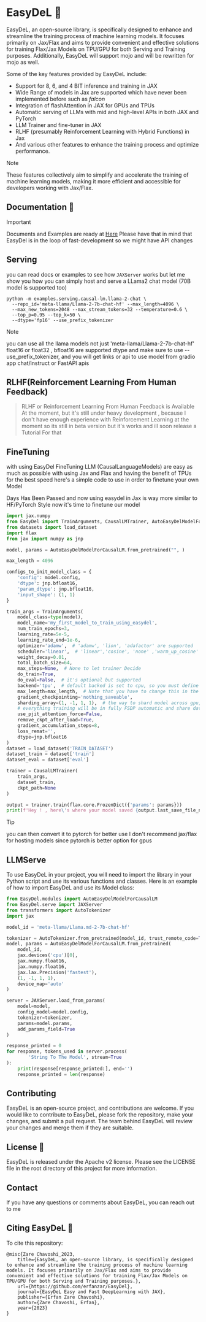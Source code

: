 # EasyDeL 🔮

EasyDeL, an open-source library, is specifically designed to enhance and streamline the training process of machine
learning models. It focuses primarily on Jax/Flax and aims to provide convenient and effective solutions for training
Flax/Jax Models on TPU/GPU for both Serving and Training purposes. Additionally, EasyDeL will support mojo and will be
rewritten for mojo as well.

Some of the key features provided by EasyDeL include:

- Support for 8, 6, and 4 BIT inference and training in JAX
- Wide Range of models in Jax are supported which have never been implemented before such as _falcon_ 
- Integration of flashAttention in JAX for GPUs and TPUs
- Automatic serving of LLMs with mid and high-level APIs in both JAX and PyTorch
- LLM Trainer and fine-tuner in JAX
- RLHF (presumably Reinforcement Learning with Hybrid Functions) in Jax
- And various other features to enhance the training process and optimize performance.

> [!NOTE]
> These features collectively aim to simplify and accelerate the training of machine learning models, making it more
> efficient and accessible for developers working with Jax/Flax.

## Documentation 💫

> [!IMPORTANT]
> Documents and Examples are ready at [Here](https://erfanzar.github.io/EasyDeL)
> Please have that in mind that EasyDel is in the loop of fast-development
> so we might have API changes

## Serving

you can read docs or examples to see how `JAXServer` works but let me show you how you can simply host and serve a
LLama2
chat model (70B model is supported too)

```shell
python -m examples.serving.causal-lm.llama-2-chat \
  --repo_id='meta-llama/Llama-2-7b-chat-hf' --max_length=4096 \
  --max_new_tokens=2048 --max_stream_tokens=32 --temperature=0.6 \
  --top_p=0.95 --top_k=50 \
  --dtype='fp16' --use_prefix_tokenizer

```

> [!NOTE]
> you can use all the llama models not just 'meta-llama/Llama-2-7b-chat-hf'
> float16 or float32 , bfloat16 are supported dtype and make sure to use --use_prefix_tokenizer,
> and you will get links or api to use model from gradio app chat/instruct or FastAPI apis

## RLHF(Reinforcement Learning From Human Feedback)

> RLHF or Reinforcement Learning From Human Feedback is Available At the moment, but it's still
> under heavy development , because I don't have enough experience with Reinforcement Learning at the moment so its
> still
> in beta version but it's works and ill soon release a Tutorial For that

## FineTuning

with using EasyDel FineTuning LLM (CausalLanguageModels) are easy as much as possible with using Jax and Flax
and having the benefit of TPUs for the best speed here's a simple code to use in order to finetune your
own Model

Days Has Been Passed and now using easydel in Jax is way more similar to HF/PyTorch Style
now it's time to finetune our model

```python
import jax.numpy
from EasyDel import TrainArguments, CausalLMTrainer, AutoEasyDelModelForCausalLM, FlaxLlamaForCausalLM
from datasets import load_dataset
import flax
from jax import numpy as jnp

model, params = AutoEasyDelModelForCausalLM.from_pretrained("", )

max_length = 4096

configs_to_init_model_class = {
    'config': model.config,
    'dtype': jnp.bfloat16,
    'param_dtype': jnp.bfloat16,
    'input_shape': (1, 1)
}

train_args = TrainArguments(
    model_class=type(model),
    model_name='my_first_model_to_train_using_easydel',
    num_train_epochs=3,
    learning_rate=5e-5,
    learning_rate_end=1e-6,
    optimizer='adamw',  # 'adamw', 'lion', 'adafactor' are supported
    scheduler='linear',  # 'linear','cosine', 'none' ,'warm_up_cosine' and 'warm_up_linear'  are supported
    weight_decay=0.01,
    total_batch_size=64,
    max_steps=None,  # None to let trainer Decide
    do_train=True,
    do_eval=False,  # it's optional but supported 
    backend='tpu',  # default backed is set to cpu, so you must define you want to use tpu cpu or gpu
    max_length=max_length,  # Note that you have to change this in the model config too
    gradient_checkpointing='nothing_saveable',
    sharding_array=(1, -1, 1, 1),  # the way to shard model across gpu,cpu or TPUs using sharding array (1, -1, 1, 1)
    # everything training will be in fully FSDP automatic and share data between devices
    use_pjit_attention_force=False,
    remove_ckpt_after_load=True,
    gradient_accumulation_steps=8,
    loss_remat='',
    dtype=jnp.bfloat16
)
dataset = load_dataset('TRAIN_DATASET')
dataset_train = dataset['train']
dataset_eval = dataset['eval']

trainer = CausalLMTrainer(
    train_args,
    dataset_train,
    ckpt_path=None
)

output = trainer.train(flax.core.FrozenDict({'params': params}))
print(f'Hey ! , here\'s where your model saved {output.last_save_file_name}')


```

> [!TIP]
> you can then convert it to pytorch for better use I don't recommend jax/flax for hosting models since
> pytorch is better option for gpus

## LLMServe

To use EasyDeL in your project, you will need to import the library in your Python script and use its various functions
and classes. Here is an example of how to import EasyDeL and use its Model class:

```python
from EasyDel.modules import AutoEasyDelModelForCausalLM
from EasyDel.serve import JAXServer
from transformers import AutoTokenizer
import jax

model_id = 'meta-llama/Llama.md-2-7b-chat-hf'

tokenizer = AutoTokenizer.from_pretrained(model_id, trust_remote_code=True)
model, params = AutoEasyDelModelForCausalLM.from_pretrained(
    model_id,
    jax.devices('cpu')[0],
    jax.numpy.float16,
    jax.numpy.float16,
    jax.lax.Precision('fastest'),
    (1, -1, 1, 1),
    device_map='auto'
)

server = JAXServer.load_from_params(
    model=model,
    config_model=model.config,
    tokenizer=tokenizer,
    params=model.params,
    add_params_field=True
)

response_printed = 0
for response, tokens_used in server.process(
        'String To The Model', stream=True
):
    print(response[response_printed:], end='')
    response_printed = len(response)
``` 

## Contributing

EasyDeL is an open-source project, and contributions are welcome. If you would like to contribute to EasyDeL, please
fork the repository, make your changes, and submit a pull request. The team behind EasyDeL will review your changes and
merge them if they are suitable.

## License 📜

EasyDeL is released under the Apache v2 license. Please see the LICENSE file in the root directory of this project for
more information.

## Contact

If you have any questions or comments about EasyDeL, you can reach out to me

## Citing EasyDeL 🥶

To cite this repository:

```misc
@misc{Zare Chavoshi_2023,
    title={EasyDeL, an open-source library, is specifically designed to enhance and streamline the training process of machine learning models. It focuses primarily on Jax/Flax and aims to provide convenient and effective solutions for training Flax/Jax Models on TPU/GPU for both Serving and Training purposes.},
    url={https://github.com/erfanzar/EasyDel},
    journal={EasyDeL Easy and Fast DeepLearning with JAX},
    publisher={Erfan Zare Chavoshi},
    author={Zare Chavoshi, Erfan},
    year={2023}
} 
```
